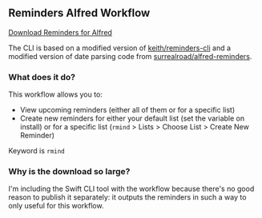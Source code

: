 ## Reminders Alfred Workflow

[Download Reminders for Alfred](https://github.com/rknightuk/alfred-workflows/raw/main/workflows/reminders/reminders.alfredworkflow)

The CLI is based on a modified version of [keith/reminders-cli](https://github.com/keith/reminders-cli) and a modified version of date parsing code from [surrealroad/alfred-reminders](https://github.com/surrealroad/alfred-reminders).

### What does it do?

This workflow allows you to:

- View upcoming reminders (either all of them or for a specific list)
- Create new reminders for either your default list (set the variable on install) or for a specific list (`rmind` > Lists > Choose List > Create New Reminder)

Keyword is `rmind`

### Why is the download so large?

I'm including the Swift CLI tool with the workflow because there's no good reason to publish it separately: it outputs the reminders in such a way to only useful for this workflow.

